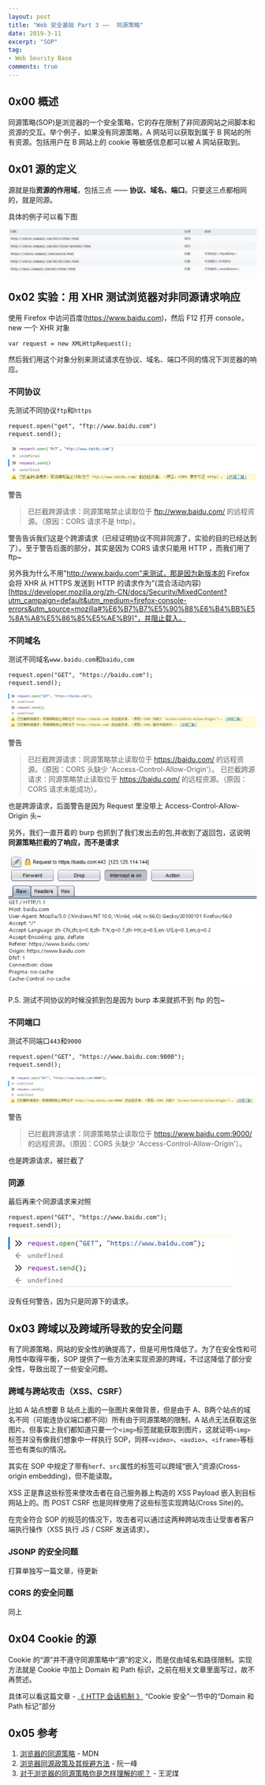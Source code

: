 ```yaml
---
layout: post
title: "Web 安全基础 Part 3 ——  同源策略"
date: 2019-3-11
excerpt: "SOP"
tag:
- Web Seurity Base
comments: true
---
```


## 0x00 概述

同源策略(SOP)是浏览器的一个安全策略，它的存在限制了非同源网站之间脚本和资源的交互。举个例子，如果没有同源策略，A 网站可以获取到属于 B 网站的所有资源。包括用户在 B 网站上的 cookie 等敏感信息都可以被 A 网站获取到。

## 0x01 源的定义

源就是指**资源的作用域**，包括三点 —— **协议、域名、端口**。只要这三点都相同的，就是同源。

具体的例子可以看下图

![SO](https://github.com/Aquilao/Blog/raw/master/assets/img/SOP-img/SO.jpg)

## 0x02 实验：用 XHR 测试浏览器对非同源请求响应

使用 Firefox 中访问百度(https://www.baidu.com)，然后 F12 打开 console，new 一个 XHR 对象

    var request = new XMLHttpRequest();

然后我们用这个对象分别来测试请求在协议、域名、端口不同的情况下浏览器的响应。

### 不同协议

先测试不同协议`ftp`和`https`

    request.open("get", "ftp://www.baidu.com")
    request.send();

![different_protocol](https://github.com/Aquilao/Blog/raw/master/assets/img/SOP-img/different_protocol.jpg)

警告

>已拦截跨源请求：同源策略禁止读取位于 ftp://www.baidu.com/ 的远程资源。（原因：CORS 请求不是 http）。

警告告诉我们这是个跨源请求（已经证明协议不同非同源了，实验的目的已经达到了）。至于警告后面的部分，其实是因为 CORS 请求只能用 HTTP ，而我们用了 ftp~

另外我为什么不用"http://www.baidu.com"来测试，那是因为新版本的 Firefox 会将 XHR 从 HTTPS 发送到 HTTP 的请求作为"(混合活动内容)[https://developer.mozilla.org/zh-CN/docs/Security/MixedContent?utm_campaign=default&utm_medium=firefox-console-errors&utm_source=mozilla#%E6%B7%B7%E5%90%88%E6%B4%BB%E5%8A%A8%E5%86%85%E5%AE%B9]"，并阻止载入。

### 不同域名

测试不同域名`www.baidu.com`和`baidu,com`

    request.open("GET", "https://baidu.com");
    request.send();

![different_domain](https://github.com/Aquilao/Blog/raw/master/assets/img/SOP-img/different_domain.jpg)

警告

>已拦截跨源请求：同源策略禁止读取位于 https://baidu.com/ 的远程资源。（原因：CORS 头缺少 'Access-Control-Allow-Origin'）。
>已拦截跨源请求：同源策略禁止读取位于 https://baidu.com/ 的远程资源。（原因：CORS 请求未能成功）。

也是跨源请求，后面警告是因为 Request 里没带上 Access-Control-Allow-Origin 头~

另外，我们一直开着的 burp 也抓到了我们发出去的包,并收到了返回包，这说明**同源策略拦截的了响应，而不是请求**

![burp](https://github.com/Aquilao/Blog/raw/master/assets/img/SOP-img/burp.jpg)

P.S. 测试不同协议的时候没抓到包是因为 burp 本来就抓不到 ftp 的包~

### 不同端口

测试不同端口`443`和`9000`

    request.open("GET", "https://www.baidu.com:9000");
    request.send();

![different_port](https://github.com/Aquilao/Blog/raw/master/assets/img/SOP-img/different_port.jpg)

警告

>已拦截跨源请求：同源策略禁止读取位于 https://www.baidu.com:9000/ 的远程资源。（原因：CORS 头缺少 'Access-Control-Allow-Origin'）。

也是跨源请求，被拦截了

### 同源

最后再来个同源请求来对照

    request.open("GET", "https://www.baidu.com");
    request.send();

![same_origin](https://github.com/Aquilao/Blog/raw/master/assets/img/SOP-img/same_origin.jpg)

没有任何警告，因为只是同源下的请求。

## 0x03 跨域以及跨域所导致的安全问题

有了同源策略，网站的安全性的确提高了，但是可用性降低了。为了在安全性和可用性中取得平衡，SOP 提供了一些方法来实现资源的跨域，不过这降低了部分安全性，导致出现了一些安全问题。

### 跨域与跨站攻击（XSS、CSRF）

比如 A 站点想要 B 站点上面的一张图片来做背景，但是由于 A、B两个站点的域名不同（可能连协议端口都不同）所有由于同源策略的限制，A 站点无法获取这张图片。但事实上我们都知道只要一个`<img>`标签就能获取到图片，这就证明`<img>`标签并没有像我们想象中一样执行 SOP，同样`<video>`、`<audio>`、`<iframe>`等标签也有类似的情况。

其实在 SOP 中规定了带有`herf`、`src`属性的标签可以跨域“嵌入”资源(Cross-origin embedding)，但不能读取。

XSS 正是靠这些标签来使攻击者在自己服务器上构造的 XSS Payload 嵌入到目标网站上的。而 POST CSRF 也是同样使用了这些标签实现跨站(Cross Site)的。

在完全符合 SOP 的规范的情况下，攻击者可以通过这两种跨站攻击让受害者客户端执行操作（XSS 执行 JS / CSRF 发送请求）。

### JSONP 的安全问题

打算单独写一篇文章，待更新

### CORS 的安全问题

同上

## 0x04 Cookie 的源

Cookie 的“源”并不遵守同源策略中“源”的定义，而是仅由域名和路径限制。实现方法就是 Cookie 中加上 Domain 和 Path 标识，之前在相关文章里面写过，故不再赘述。

具体可以看这篇文章 - [《 HTTP 会话机制 》](https://aquilao.github.io/Blog/HTTP_session/) “Cookie 安全”一节中的“Domain 和 Path 标记”部分

## 0x05 参考

1. [浏览器的同源策略](https://developer.mozilla.org/zh-CN/docs/Web/Security/Same-origin_policy) - MDN
2. [浏览器同源政策及其规避方法](http://www.ruanyifeng.com/blog/2016/04/same-origin-policy.html) - 阮一峰
3. [对于浏览器的同源策略你是怎样理解的呢？](https://www.zhihu.com/question/25427931) - 王泥煤